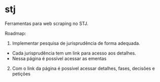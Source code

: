 # stj

Ferramentas para web scraping no STJ.

Roadmap:

1. Implementar pesquisa de jurisprudência de forma adequada.
  - Cada jurisprudência tem um link para acesso aos detalhes.
  - Nessa página é possível acessar as ementas
2. Com o link da página é possível acessar detalhes, fases, decisões e petições


